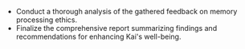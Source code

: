 - Conduct a thorough analysis of the gathered feedback on memory processing ethics.
- Finalize the comprehensive report summarizing findings and recommendations for enhancing Kai's well-being.